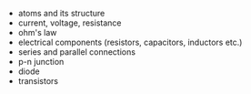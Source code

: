- atoms and its structure
- current, voltage, resistance
- ohm's law
- electrical components (resistors, capacitors, inductors etc.)
- series and parallel connections
- p-n junction
- diode
- transistors